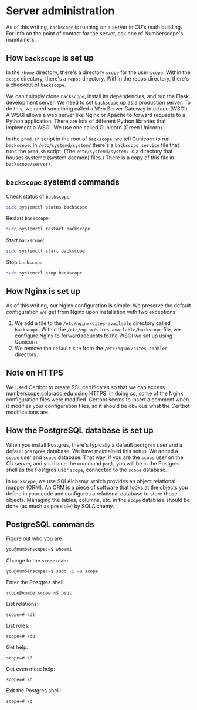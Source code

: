 # Server administration

As of this writing, `backscope` is running on a server in CU's math
building. For info on the point of contact for the server, ask one of
Numberscope's maintainers.

## How `backscope` is set up

In the `/home` directory, there's a directory `scope` for the user
`scope`. Within the `scope` directory, there's a `repos` directory.
Within the repos directory, there's a checkout of `backscope`.

We can't simply clone `backscope`, install its dependencies, and run the
Flask development server. We need to set `backscope` up as a production
server. To do this, we need something called a Web Server Gateway
Interface (WSGI). A WSGI allows a web server like Nginx or Apache to
forward requests to a Python application. There are lots of different
Python libraries that implement a WSGI. We use one called Gunicorn
(Green Unicorn).

In the `prod.sh` script in the root of `backscope`, we tell Gunicorn to
run `backscope`. In `/etc/systemd/system/` there's a `backscope.service`
file that runs the `prod.sh` script. (The `/etc/systemd/system/` is a
directory that houses systemd (system daemon) files.) There is a copy
of this file in `backscope/server/`.

## `backscope` systemd commands

Check status of `backscope`:
```sh
sudo systemctl status backscope
```

Restart `backscope`:
```sh
sudo systemctl restart backscope
```

Start `backscope`:
```sh
sudo systemctl start backscope
```

Stop `backscope`:
```sh
sudo systemctl stop backscope
```

## How Nginx is set up

As of this writing, our Nginx configuration is simple. We preserve the
default configuration we get from Nginx upon installation with two
exceptions:

1. We add a file to the `/etc/nginx/sites-available` directory called
   `backscope`. Within the `/etc/nginx/sites-available/backscope` file,
   we configure Nginx to forward requests to the WSGI we set up using
   Gunicorn.
2. We remove the `default` site from the `/etc/nginx/sites-enabled`
   directory.

## Note on HTTPS

We used Certbot to create SSL certificates so that we can access
numberscope.colorado.edu using HTTPS. In doing so, some of the Nginx
configuration files were modified. Certbot seems to insert a comment
when it modifies your configuration files, so it should be obvious what
the Certbot modifications are.

## How the PostgreSQL database is set up

When you install Postgres, there's typically a default `postgres` user
and a default `postgres` database. We have maintained this setup. We
added a `scope` user and `scope` database. That way, if you are the
`scope` user on the CU server, and you issue the command `psql`, you
will be in the Postgres shell as the Postgres user `scope`, connected to
the `scope` database.

In `backscope`, we use SQLAlchemy, which provides an object relational
mapper (ORM). An ORM is a piece of software that looks at the objects
you define in your code and configures a relational database to store
those objects. Managing the tables, columns, etc. in the `scope`
database should be done (as much as possible) by SQLAlchemy.

## PostgreSQL commands

Figure out who you are:
```sh
you@numberscope:~$ whoami
```

Change to the `scope` user:
```
you@numberscope:~$ sudo -i -u scope
```

Enter the Postgres shell:
```
scope@numberscope:~$ psql
```

List relations:
```
scope=# \dt
```

List roles:
```
scope=# \du
```

Get help:
```
scope=# \?
```

Get even more help:
```
scope=# \h
```

Exit the Postgres shell:
```
scope=# \q
```

